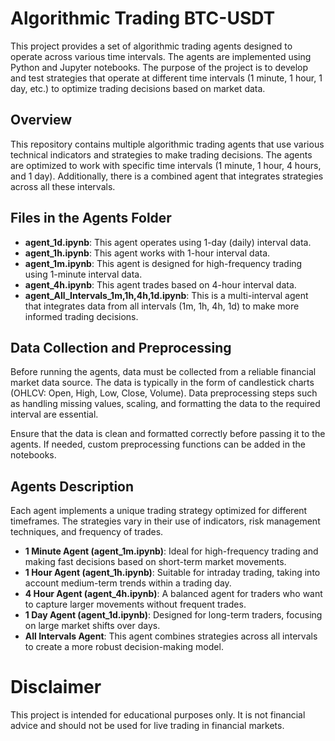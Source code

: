 # Algorithmic Trading BTC-USDT

This project provides a set of algorithmic trading agents designed to operate across various time intervals. The agents are implemented using Python and Jupyter notebooks. The purpose of the project is to develop and test strategies that operate at different time intervals (1 minute, 1 hour, 1 day, etc.) to optimize trading decisions based on market data.

## Overview

This repository contains multiple algorithmic trading agents that use various technical indicators and strategies to make trading decisions. The agents are optimized to work with specific time intervals (1 minute, 1 hour, 4 hours, and 1 day). Additionally, there is a combined agent that integrates strategies across all these intervals.

## Files in the Agents Folder

- **agent_1d.ipynb**: This agent operates using 1-day (daily) interval data.
- **agent_1h.ipynb**: This agent works with 1-hour interval data.
- **agent_1m.ipynb**: This agent is designed for high-frequency trading using 1-minute interval data.
- **agent_4h.ipynb**: This agent trades based on 4-hour interval data.
- **agent_All_Intervals_1m,1h,4h,1d.ipynb**: This is a multi-interval agent that integrates data from all intervals (1m, 1h, 4h, 1d) to make more informed trading decisions.

## Data Collection and Preprocessing

Before running the agents, data must be collected from a reliable financial market data source. The data is typically in the form of candlestick charts (OHLCV: Open, High, Low, Close, Volume). Data preprocessing steps such as handling missing values, scaling, and formatting the data to the required interval are essential.

Ensure that the data is clean and formatted correctly before passing it to the agents. If needed, custom preprocessing functions can be added in the notebooks.

## Agents Description

Each agent implements a unique trading strategy optimized for different timeframes. The strategies vary in their use of indicators, risk management techniques, and frequency of trades.

- **1 Minute Agent (agent_1m.ipynb)**: Ideal for high-frequency trading and making fast decisions based on short-term market movements.
- **1 Hour Agent (agent_1h.ipynb)**: Suitable for intraday trading, taking into account medium-term trends within a trading day.
- **4 Hour Agent (agent_4h.ipynb)**: A balanced agent for traders who want to capture larger movements without frequent trades.
- **1 Day Agent (agent_1d.ipynb)**: Designed for long-term traders, focusing on large market shifts over days.
- **All Intervals Agent**: This agent combines strategies across all intervals to create a more robust decision-making model.

# Disclaimer
This project is intended for educational purposes only. It is not financial advice and should not be used for live trading in financial markets. 
